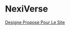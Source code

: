 # NexiVerse



[Designe Propose Pour Le Site](https://www.figma.com/proto/BXMogieCXDN2whGGVmlcO6/Untitled?page-id=0%3A1&node-id=1%3A2&viewport=389%2C389%2C0.48&scaling=scale-down-width)

